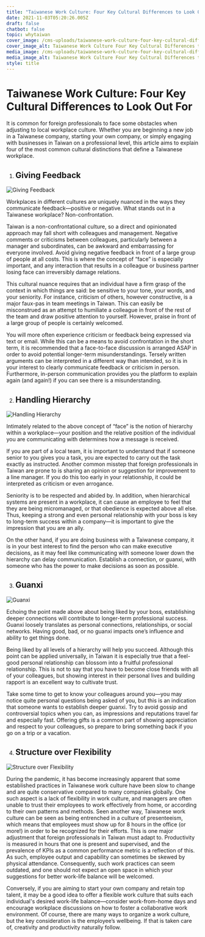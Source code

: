 ```yaml
---
title: "Taiwanese Work Culture: Four Key Cultural Differences to Look Out For"
date: 2021-11-03T05:20:26.005Z
draft: false
chatbot: false
topic: whytaiwan
cover_image: /cms-uploads/taiwanese-work-culture-four-key-cultural-differences-to-look-out-for.jpg
cover_image_alt: Taiwanese Work Culture Four Key Cultural Differences to Look Out For
media_image: /cms-uploads/taiwanese-work-culture-four-key-cultural-differences-to-look-out-for.jpg
media_image_alt: Taiwanese Work Culture Four Key Cultural Differences to Look Out For
style: title
---
```

# Taiwanese Work Culture: Four Key Cultural Differences to Look Out For

It is common for foreign professionals to face some obstacles when adjusting to local workplace culture. Whether you are beginning a new job in a Taiwanese company, starting your own company, or simply engaging with businesses in Taiwan on a professional level, this article aims to explain four of the most common cultural distinctions that define a Taiwanese workplace.

1. ## Giving Feedback

![Giving Feedback](/cms-uploads/giving-feedback.jpg)

Workplaces in different cultures are uniquely nuanced in the ways they communicate feedback—positive or negative. What stands out in a Taiwanese workplace? Non-confrontation. 

Taiwan is a non-confrontational culture, so a direct and opinionated approach may fall short with colleagues and management. Negative comments or criticisms between colleagues, particularly between a manager and subordinates, can be awkward and embarrassing for everyone involved. Avoid giving negative feedback in front of a large group of people at all costs. This is where the concept of “face” is especially important, and any interaction that results in a colleague or business partner losing face can irreversibly damage relations.

This cultural nuance requires that an individual have a firm grasp of the context in which things are said: be sensitive to your tone, your words, and your seniority. For instance, criticism of others, however constructive, is a major faux-pas in team meetings in Taiwan. This can easily be misconstrued as an attempt to humiliate a colleague in front of the rest of the team and draw positive attention to yourself. However, praise in front of a large group of people is certainly welcomed.

You will more often experience criticism or feedback being expressed via text or email. While this can be a means to avoid confrontation in the short term, it is recommended that a face-to-face discussion is arranged ASAP in order to avoid potential longer-term misunderstandings. Tersely written arguments can be interpreted in a different way than intended, so it is in your interest to clearly communicate feedback or criticism in person. Furthermore, in-person communication provides you the platform to explain again (and again!) if you can see there is a misunderstanding. 

2. ## Handling Hierarchy

![Handling Hierarchy](/cms-uploads/handling-hierarchy.jpg)

Intimately related to the above concept of “face” is the notion of hierarchy within a workplace—your position and the relative position of the individual you are communicating with determines how a message is received.

If you are part of a local team, it is important to understand that if someone senior to you gives you a task, you are expected to carry out the task exactly as instructed. Another common misstep that foreign professionals in Taiwan are prone to is sharing an opinion or suggestion for improvement to a line manager. If you do this too early in your relationship, it could be interpreted as criticism or even arrogance. 

Seniority is to be respected and abided by. In addition, when hierarchical systems are present in a workplace, it can cause an employee to feel that they are being micromanaged, or that obedience is expected above all else. Thus, keeping a strong and even personal relationship with your boss is key to long-term success within a company—it is important to give the impression that you are an ally.

On the other hand, if you are doing business with a Taiwanese company, it is in your best interest to find the person who can make executive decisions, as it may feel like communicating with someone lower down the hierarchy can delay communication. Establish a connection, or guanxi, with someone who has the power to make decisions as soon as possible.

3. ## Guanxi

![Guanxi](/cms-uploads/guanxi.jpg)

Echoing the point made above about being liked by your boss, establishing deeper connections will contribute to longer-term professional success. Guanxi loosely translates as personal connections, relationships, or social networks. Having good, bad, or no guanxi impacts one’s influence and ability to get things done.

Being liked by all levels of a hierarchy will help you succeed. Although this point can be applied universally, in Taiwan it is especially true that a feel-good personal relationship can blossom into a fruitful professional relationship. This is not to say that you have to become close friends with all of your colleagues, but showing interest in their personal lives and building rapport is an excellent way to cultivate trust.

Take some time to get to know your colleagues around you—you may notice quite personal questions being asked of you, but this is an indication that someone wants to establish deeper guanxi. Try to avoid gossip and controversial topics when you can, as impressions and reputations travel far and especially fast. Offering gifts is a common part of showing appreciation and respect to your colleagues, so prepare to bring something back if you go on a trip or a vacation.

4. ## Structure over Flexibility

![Structure over Flexibility](/cms-uploads/structure-over-flexibility.jpg)

During the pandemic, it has become increasingly apparent that some established practices in Taiwanese work culture have been slow to change and are quite conservative compared to many companies globally. One such aspect is a lack of flexibility in work culture, and managers are often unable to trust their employees to work effectively from home, or according to their own patterns and methods. Seen another way, Taiwanese work culture can be seen as being entrenched in a culture of presenteeism, which means that employees must show up for 8 hours in the office (or more!) in order to be recognized for their efforts. This is one major adjustment that foreign professionals in Taiwan must adapt to. Productivity is measured in hours that one is present and supervised, and the prevalence of KPIs as a common performance metric is a reflection of this. As such, employee output and capability can sometimes be skewed by physical attendance. Consequently, such work practices can seem outdated, and one should not expect an open space in which your suggestions for better work-life balance will be welcomed. 

Conversely, if you are aiming to start your own company and retain top talent, it may be a good idea to offer a flexible work culture that suits each individual's desired work-life balance—consider work-from-home days and encourage workplace discussions on how to foster a collaborative work environment. Of course, there are many ways to organize a work culture, but the key consideration is the employee’s wellbeing. If that is taken care of, creativity and productivity naturally follow.